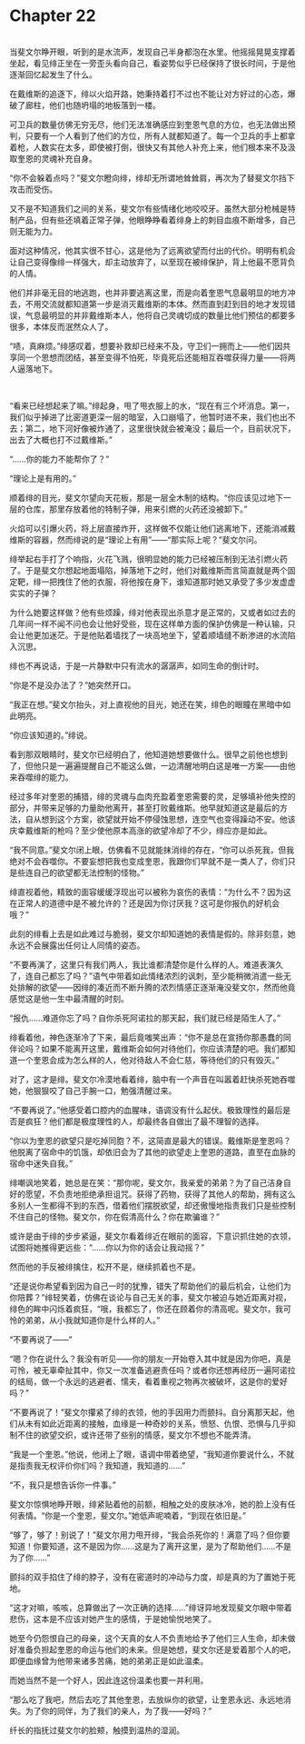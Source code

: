 # Chapter 22

<br>
当斐文尔睁开眼，听到的是水流声，发现自己半身都泡在水里。他摇摇晃晃支撑着坐起，看见绯正坐在一旁歪头看向自己，看姿势似乎已经保持了很长时间，于是他逐渐回忆起发生了什么。

在戴维斯的追逐下，绯以火焰开路，她秉持着打不过也不能让对方好过的心态，爆破了廊柱，他们也随坍塌的地板落到一楼。

可卫兵的数量仿佛无穷无尽，他们无法准确感应到奎恩气息的方位，也无法做出预判，只要有一个人看到了他们的方位，所有人就都知道了。每一个卫兵的手上都拿着枪，人数实在太多，即使被打倒，很快又有其他人补充上来，他们根本来不及汲取奎恩的灵魂补充自身。

“你不会躲着点吗？”斐文尔瞪向绯，绯却无所谓地耸耸肩，再次为了替斐文尔挡下攻击而受伤。

又不是不知道我们之间的关系，斐文尔有些情绪化地咬咬牙。虽然大部分枪械是特制产品，但有些还填着正常子弹，他眼睁睁看着绯身上的刺目血痕不断增多，自己则无能为力。

面对这种情况，他其实很不甘心，这是他为了远离欲望而付出的代价。明明有机会让自己变得像绯一样强大，却主动放弃了，以至现在被绯保护，背上他最不愿背负的人情。

他们并非毫无目的地逃跑，也并非要逃离这里，而是向着奎恩气息最明显的地方冲去，不用交流就都知道第一步是消灭戴维斯的本体。然而直到赶到目的地才发现错误，气息最明显的并非戴维斯本人，他将自己灵魂切成的数量比他们预估的都要多很多，本体反而泯然众人了。

“啧，真麻烦。”绯感叹着，想要补救却已经来不及，守卫们一拥而上——他们因共享同一个思想而团结，甚至变得不怕死，毕竟死后还能相互吞噬获得力量——将两人逼落地下。

<br>

“看来已经想起来了嘛。”绯起身，甩了甩衣服上的水，“现在有三个坏消息。第一，我们似乎掉进了比密道更深一层的暗室，入口崩塌了，他暂时进不来，我们也出不去；第二，地下河好像被炸通了，这里很快就会被淹没；最后一个，目前状况下，出去了大概也打不过戴维斯。”

“……你的能力不能帮你了？”

“理论上是有用的。”

顺着绯的目光，斐文尔望向天花板，那是一层全木制的结构。“你应该见过地下一层的仓库，那里存放着他的特制子弹，用来引燃的火药还没被卸下。”

火焰可以引爆火药，将上层直接炸开，这样做不仅能让他们逃离地下，还能消减戴维斯的容器，然而绯说的是“理论上有用”——“那实际上呢？”斐文尔问。

绯举起右手打了个响指，火花飞溅，很明显她的能力已经被压制到无法引燃火药了。于是斐文尔想起地面塌陷，掉落地下之时，他们对戴维斯而言简直就是两个固定靶，绯一把拽住了他的衣服，将他按在身下，谁知道那时她又承受了多少发虚虚实实的子弹？

为什么她要这样做？他有些烦躁，绯对他表现出杀意才是正常的，又或者如过去的几年间一样不闻不问也会让他好受些，现在这样单方面的保护仿佛是一种认输，只会让他更加迷茫。于是他贴着墙找了一块高地坐下，望着顺墙缝不断渗进的水流陷入沉思。

绯也不再说话，于是一片静默中只有流水的潺潺声，如同生命的倒计时。

“你是不是没办法了？”她突然开口。

“我正在想。”斐文尔抬头，对上直视他的目光，她还在笑，绯色的眼瞳在黑暗中如此明亮。

“你应该知道的。”绯说。

看到那双眼睛时，斐文尔已经明白了，他知道她想要做什么。很早之前他也想到了，但他只是一遍遍提醒自己不能这么做，一边清醒地明白这是唯一方案——由他来吞噬绯的能力。

经过多年对奎恩的捕猎，绯的灵魂与血肉充盈着奎恩需要的灵，足够填补他失控的部分，并带来足够的力量助他离开，甚至打败戴维斯。他早就知道这是最后的方法，自从想到这个方案，欲望就开始不停侵蚀思想，连空气也变得躁动不安。他该庆幸戴维斯的枪吗？至少使他原本高涨的欲望冷却了不少，绯应亦是如此。

“我不同意。”斐文尔闭上眼，仿佛看不见就能抹消绯的存在，“你可以杀死我，但我绝对不会吞噬你。不要妄想把我也变成奎恩，我跟你们早就不是一类人了，你们只是些连自己的欲望都无法控制的怪物。”

绯直视着他，精致的面容缓缓浮现出可以被称为哀伤的表情：“为什么不？因为这在正常人的道德中是不被允许的？还是因为你讨厌我？这可是你报仇的好机会哦？”

此刻的绯看上去是如此难过与脆弱，斐文尔却知道她的表情是假的。除非刻意，她永远不会展露出任何让人同情的姿态。

“不要再演了，这里只有我们两人，我比谁都清楚你是什么样的人。难道表演久了，连自己都忘了吗？”语气中带着如此情绪浓烈的讽刺，至少能稍微消遣一些无处排解的欲望——因绯的凑近而不断升腾的浓烈情感正逐渐淹没斐文尔，然而他竟感觉这是他一生中最清醒的时刻。

“报仇……难道你忘了吗？自你杀死阿诺拉的那天起，我们就已经是陌生人了。”

绯看着他，神色逐渐冷了下来，最后竟嗤笑出声：“你不是总在宣扬你那愚蠢的同伴论吗？如果不能离开这里，戴维斯会如何对待他们，你应该清楚的吧。我们都知道一个奎恩会成为怎么样的人，他对待敌人不会仁慈，等待他们的只有毁灭。”

对了，这才是绯。斐文尔冷漠地看着绯，脑中有一个声音在叫嚣着赶快杀死她吞噬她，他狠狠咬了自己手腕一口，勉强清醒过来。

“不要再说了。”他感受着口腔内的血腥味，语调没有什么起伏。极致理性的最后是否是疯狂？他们都是极度理性的人，却最终各自做出了最不理智的选择。

“你以为奎恩的欲望只是吃掉同胞？不，这简直是最大的错误。戴维斯是奎恩吗？他脱离了宿命中的饥饿，却依旧会为了其他的欲望走上奎恩的道路，直至在血脉的宿命中迷失自我。”

绯嘲讽地笑着，她总是在笑：“那你呢，斐文尔，我亲爱的弟弟？为了自己洁身自好的愿望，不负责地拒绝承担诅咒。获得了药物，获得了其他人的帮助，拥有这么多别人一生都得不到的东西，借着他们摆脱欲望，却还傲慢地指责我们只是些控制不住自己的怪物。斐文尔，你在假清高什么？你在欺骗谁？”

或许是由于绯的步步紧逼，斐文尔看着绯近在眼前的面容，下意识抓住她的衣领，试图将她推得更远些：“……你以为你的话会让我动摇？”

然而他的手反被绯擒住，松开不是，继续抓着也不是。

“还是说你希望看到因为自己一时的犹豫，错失了帮助他们的最后机会，让他们为你陪葬？”绯轻笑着，仿佛在谈论与自己无关的事，斐文尔被迫与她近距离对视，绯色的眸中闪烁着疯狂，“哦，我都忘了，你还在顾着你的清高呢。斐文尔，我可怜的弟弟，从小我就知道你是什么样的人。”

“不要再说了——”

“嗯？你在说什么？我没有听见——你的朋友一开始卷入其中就是因为你吧，真是可怜，被无辜牵扯其中，你又一次准备逃避责任吗？或者你还想再经历一遍阿诺拉的结局，做一个永远的逃避者、懦夫，看着重视之物再次被破坏，这是你的爱好吗？”

“不要再说了！”斐文尔攥紧了绯的衣领，他的手因用力而颤抖。自分离那天起，他们从未有如此近距离的接触，血缘是一种奇妙的关系，愤怒、仇恨、恐惧与几乎抑制不住的欲望交织，或许还带了些别的情感，斐文尔不想也不能弄清。

“我是一个奎恩。”他说，他闭上了眼，语调中带着绝望，“我知道你要说什么，不就是指责我无权评价你们吗？我知道，我知道的……”

“不，我只是想告诉你一件事。”

斐文尔惊惧地睁开眼，绯紧贴着他的前额，相触之处的皮肤冰冷，她的脸上没有任何表情。“你是一个奎恩，斐文尔。”她低声呢喃着，“到现在依旧是。”

“够了，够了！别说了！”斐文尔用力甩开绯，“我会杀死你的！满意了吗？但你要知道！你要知道，这不是因为你……这是为了离开这里，是为了帮助他们……不是为了你……”

颤抖的双手掐住了绯的脖子，没有在密道时的冲动与力度，却是真的为了置她于死地。

“这才对嘛，咳咳，总算做出了一次正确的选择……”绯讶异地发现斐文尔眼中带着悲伤，这本是不应该对她产生的感情，于是她愉悦地笑了。

她至今仍怨恨自己的母亲，这个天真的女人不负责地给予了他们三人生命，却未做好准备负担起奎恩的命运与他们的未来。但是她想，斐文尔还是爱着那个人的吧，即便血缘曾为他带来诸多苦痛，她的弟弟正是如此温柔。

而她当然不是一个好人，因此连这份温柔也要一并利用。

“那么吃了我吧，然后去吃了其他奎恩，去放纵你的欲望，让奎恩永远、永远地消失。为了你的同伴，为了我们的亲人，为了我——好吗？”

纤长的指抚过斐文尔的脸颊，触摸到温热的湿润。
